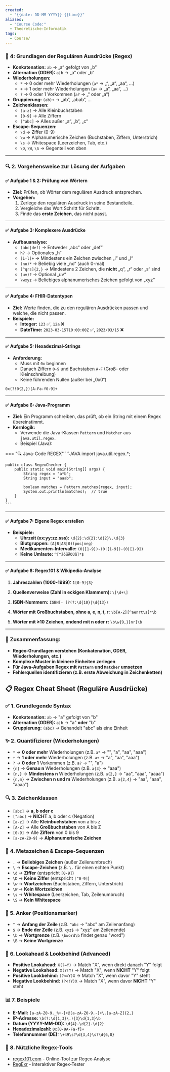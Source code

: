 ```yaml
---
created:
  - "{{date: DD-MM-YYYY}} {{time}}"
aliases:
  - "Course Code:"
  - Theoretische-Informatik
tags:
  - Course/
---
```

### 🚀 **4: Grundlagen der Regulären Ausdrücke (Regex)**

- **Konkatenation:** `ab` → „a“ gefolgt von „b“
- **Alternation (ODER):** `a|b` → „a“ oder „b“
- **Wiederholungen:**
    - `*` → 0 oder mehr Wiederholungen (`a*` → „“, „a“, „aa“, …)
    - `+` → 1 oder mehr Wiederholungen (`a+` → „a“, „aa“, …)
    - `?` → 0 oder 1 Vorkommen (`a?` → „“ oder „a“)
- **Gruppierung:** `(ab)+` → „ab“, „abab“, …
- **Zeichenklassen:**
    - `[a-z]` → Alle Kleinbuchstaben
    - `[0-9]` → Alle Ziffern
    - `[^abc]` → Alles außer „a“, „b“, „c“
- **Escape-Sequenzen:**
    - `\d` → Ziffer (0-9)
    - `\w` → Alphanumerische Zeichen (Buchstaben, Ziffern, Unterstrich)
    - `\s` → Whitespace (Leerzeichen, Tab, etc.)
    - `\D`, `\W`, `\S` → Gegenteil von oben

---

### 🔍 **2. Vorgehensweise zur Lösung der Aufgaben**

#### ✅ **Aufgabe 1 & 2: Prüfung von Wörtern**

- **Ziel:** Prüfen, ob Wörter dem regulären Ausdruck entsprechen.
- **Vorgehen:**
    1. Zerlege den regulären Ausdruck in seine Bestandteile.
    2. Vergleiche das Wort Schritt für Schritt.
    3. Finde das **erste Zeichen**, das nicht passt.

---

#### ✅ **Aufgabe 3: Komplexere Ausdrücke**

- **Aufbauanalyse:**
    - `(abc|def)` → Entweder „abc“ oder „def“
    - `h?` → Optionales „h“
    - `[i-l]+` → Mindestens ein Zeichen zwischen „i“ und „l“
    - `(no)*` → Beliebig viele „no“ (auch 0-mal)
    - `[^qrs]{2,}` → Mindestens 2 Zeichen, die **nicht** „q“, „r“ oder „s“ sind
    - `(uv)?` → Optional „uv“
    - `\wxyz` → Beliebiges alphanumerisches Zeichen gefolgt von „xyz“

---

#### ✅ **Aufgabe 4: FHIR-Datentypen**

- **Ziel:** Werte finden, die zu den regulären Ausdrücken passen und welche, die nicht passen.
- **Beispiele:**
    - **Integer:** `123` ✅, `12a` ❌
    - **DateTime:** `2023-03-15T10:00:00Z` ✅, `2023/03/15` ❌

---

#### ✅ **Aufgabe 5: Hexadezimal-Strings**

- **Anforderung:**
    - Muss mit `0x` beginnen
    - Danach Ziffern `0-9` und Buchstaben `A-F` (Groß- oder Kleinschreibung)
    - Keine führenden Nullen (außer bei „0x0“)

`0x(?!0{2,})[A-Fa-f0-9]+`

---

#### ✅ **Aufgabe 6: Java-Programm**

- **Ziel:** Ein Programm schreiben, das prüft, ob ein String mit einem Regex übereinstimmt.
- **Kernlogik:**
    - Verwende die Java-Klassen `Pattern` und `Matcher` aus `java.util.regex`.
    - Beispiel (Java):
    
=== "🔍 Java-Code REGEX"
    ```JAVA
	import java.util.regex.*;
	
	public class RegexChecker {
	    public static void main(String[] args) {
	        String regex = "a*b"; 
	        String input = "aaab";
	
	        boolean matches = Pattern.matches(regex, input);
	        System.out.println(matches);  // true
	    }
	}
    ```

---

#### ✅ **Aufgabe 7: Eigene Regex erstellen**

- **Beispiele:**
    - **Uhrzeit (xx:yy:zz.sss):** `\d{2}:\d{2}:\d{2}\.\d{3}`
    - **Blutgruppen:** `(A|B|AB|0)(pos|neg)`
    - **Medikamenten-Intervalle:** `(0|[1-9])-(0|[1-9])-(0|[1-9])`
    - **Keine Umlaute:** `^[^äöüÄÖÜß]*$`

---

#### ✅ **Aufgabe 8: Regex101 & Wikipedia-Analyse**

1. **Jahreszahlen (1000-1999):**
    `1[0-9]{3}`
    
2. **Quellenverweise (Zahl in eckigen Klammern):**
    `\[\d+\]`
    
3. **ISBN-Nummern:**
    `ISBN[- ]?(?:\d{10}|\d{13})`
    
4. **Wörter mit Großbuchstaben, ohne a, e, n, t, r:**
    `\b[A-Z][^aenrt\s]*\b`
    
5. **Wörter mit ≥10 Zeichen, endend mit n oder r:**
    `\b\w{9,}[nr]\b`

---

### 📝 **Zusammenfassung:**

- **Regex-Grundlagen verstehen (Konkatenation, ODER, Wiederholungen, etc.)**
- **Komplexe Muster in kleinere Einheiten zerlegen**
- **Für Java-Aufgaben Regex mit `Pattern` und `Matcher` umsetzen**
- **Fehlerquellen identifizieren (z.B. erste Abweichung in Zeichenketten)**

## 📋 **Regex Cheat Sheet (Reguläre Ausdrücke)**

### ✅ **1. Grundlegende Syntax**

- **Konkatenation:** `ab` → "a" gefolgt von "b"
- **Alternation (ODER):** `a|b` → "a" **oder** "b"
- **Gruppierung:** `(abc)` → Behandelt "abc" als eine Einheit
    

### ✨ **2. Quantifizierer (Wiederholungen)**

- `*` → **0 oder mehr** Wiederholungen (z.B. `a*` → "", "a", "aa", "aaa")
- `+` → **1 oder mehr** Wiederholungen (z.B. `a+` → "a", "aa", "aaa")
- `?` → **0 oder 1** Vorkommen (z.B. `a?` → "", "a")
- `{n}` → **Genau n** Wiederholungen (z.B. `a{3}` → "aaa")
- `{n,}` → **Mindestens n** Wiederholungen (z.B. `a{2,}` → "aa", "aaa", "aaaa")
- `{n,m}` → **Zwischen n und m** Wiederholungen (z.B. `a{2,4}` → "aa", "aaa", "aaaa")
    

### 🔍 **3. Zeichenklassen**

- `[abc]` → **a, b oder c**
- `[^abc]` → **NICHT** a, b oder c (Negation)
- `[a-z]` → Alle **Kleinbuchstaben** von a bis z
- `[A-Z]` → Alle **Großbuchstaben** von A bis Z
- `[0-9]` → Alle **Ziffern** von 0 bis 9
- `[a-zA-Z0-9]` → **Alphanumerische Zeichen**
    

### 🚀 **4. Metazeichen & Escape-Sequenzen**

- `.` → **Beliebiges Zeichen** (außer Zeilenumbruch)
- `\` → **Escape-Zeichen** (z.B. `\.` für einen echten Punkt)
- `\d` → **Ziffer** (entspricht `[0-9]`)
- `\D` → **Keine Ziffer** (entspricht `[^0-9]`)
- `\w` → **Wortzeichen** (Buchstaben, Ziffern, Unterstrich)
- `\W` → **Kein Wortzeichen**
- `\s` → **Whitespace** (Leerzeichen, Tab, Zeilenumbruch)
- `\S` → **Kein Whitespace**
    

### 🎯 **5. Anker (Positionsmarker)**

- `^` → **Anfang der Zeile** (z.B. `^abc` → "abc" am Zeilenanfang)
- `$` → **Ende der Zeile** (z.B. `xyz$` → "xyz" am Zeilenende)
- `\b` → **Wortgrenze** (z.B. `\bword\b` findet genau "word")
- `\B` → **Keine Wortgrenze**
    

### 🧩 **6. Lookahead & Lookbehind (Advanced)**

- **Positive Lookahead:** `X(?=Y)` → Match "X", wenn direkt danach "Y" folgt
- **Negative Lookahead:** `X(?!Y)` → Match "X", wenn **NICHT** "Y" folgt
- **Positive Lookbehind:** `(?<=Y)X` → Match "X", wenn davor "Y" steht
- **Negative Lookbehind:** `(?<!Y)X` → Match "X", wenn davor **NICHT** "Y" steht
    

### 📊 **7. Beispiele**

- **E-Mail:** `[a-zA-Z0-9._%+-]+@[a-zA-Z0-9.-]+\.[a-zA-Z]{2,}`
- **IP-Adresse:** `\b(?:\d{1,3}\.){3}\d{1,3}\b`
- **Datum (YYYY-MM-DD):** `\d{4}-\d{2}-\d{2}`
- **Hexadezimalzahl:** `0x[0-9A-Fa-f]+`
- **Telefonnummer (DE):** `\+49\s?\d{3,4}\s?\d{6,8}`
    
### 🚀 **8. Nützliche Regex-Tools**

- [regex101.com](https://regex101.com) - Online-Tool zur Regex-Analyse
- [RegExr](https://regexr.com) - Interaktiver Regex-Tester
